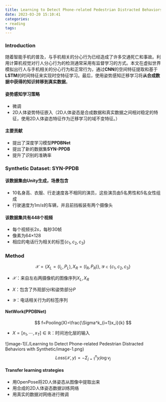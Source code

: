 ```yaml
---
title: Learning to Detect Phone-related Pedestrian Distracted Behaviors with Synthetic
date: 2023-03-20 15:10:41
categories: 
- reading
tags:
---
```


### Introduction

随着智能手机的普及，与手机相关的分心行为已经造成了许多交通死亡和事故。利用计算机视觉对行人分心行为的检测通常采用有监督学习的方式。本文在虚拟世界模拟出行人与手机相关的分心行为和正常行为，通过**CNN**的空间特征提取和基于**LSTM**的时间特征来实现时空特征学习。最后，使用姿势感知迁移学习将**从合成数据中获得的知识转移到真实数据**。
<!--more-->
#### 姿势感知学习策略

- 微调
- 2D人体姿势特征嵌入（2D人体姿态是合成数据和真实数据之间相对稳定的特征，使用2D人体姿态特征作为迁移学习的域不变特征。）

#### 主要贡献

- 提出了深度学习模型**PPDBNet**
- 提出了新的数据集**SYN-PPDB**
- 提升了识别的准确率

### Synthetic Dataset: SYN-PPDB

#### 该数据集由Unity生成，场景包含

- 10名身高、衣服、行走速度各不相同的演员，这些演员由5名男性和5名女性组成
- 行驶速度为$1m/s$的车辆，并且前挡板装有两个摄像头

#### 该数据集共有448个视频

- 每个视频长$2s$，每秒30帧
- 像素为64$×$128
- 相应的电话行为相关的标签$\{c_1, c_2, c_3\}$

### Method

$$
\mathcal{X} = \{X_L=(I_L, P_L),X_R=(I_R,P_R)\},\mathcal{Y}\in\{c_1,c_2,c_3\}
$$

- $\mathcal{X}$：来自左右两摄像机的图像序列$X_L,X_R$

- $X$：包含了外观部分$I$和姿势部分$P$
- $\mathcal{Y}$：电话相关行为的标签序列

#### NetWork(PPDBNet)

$$
f=Pooling(X)=\frac{\Sigma^k_{i=1}x_i}{k}
$$

- $X = [x_1,\cdots,x_T]\in\mathbb{R}$：时间池化层的输入

![image-1](./Learning to Detect Phone-related Pedestrian Distracted Behaviors with Synthetic/image-1.png)
$$
Loss(\mathcal{X}, y) = -\Sigma^{n}_{j=1}y_i\log{v_j}
$$

#### Transfer learning strategies

- 用OpenPose将2D人体姿态从图像中提取出来
- 用合成的2D人体姿态数据训练网络
- 用真实的数据对网络进行微调
